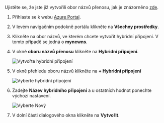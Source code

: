 Ujistěte se, že jste již vytvořili obor názvů přenosu, jak je znázorněno [zde][namespace-how-to].

1. Přihlaste se k webu [Azure Portal](https://portal.azure.com).
2. V levém navigačním podokně portálu klikněte na **Všechny prostředky**.
3. Klikněte na obor názvů, ve kterém chcete vytvořit hybridní připojení. V tomto případě se jedná o **mynewns**.
   
4. V okně **oboru názvů přenosu** klikněte na **Hybridní připojení**.

    ![Vytvořte hybridní připojení](./media/relay-create-hybrid-connection-portal/create-hc-1.png)

5. V okně přehledu oboru názvů klikněte na **+ Hybridní připojení**
   
    ![Vyberte hybridní připojení](./media/relay-create-hybrid-connection-portal/create-hc-2.png)
5. Zadejte **Název hybridního připojení** a u ostatních hodnot ponechte výchozí nastavení.
   
    ![Vyberte Nový](./media/relay-create-hybrid-connection-portal/create-hc-3.png)
6. V dolní části dialogového okna klikněte na **Vytvořit**.

[namespace-how-to]: ../articles/service-bus-relay/relay-create-namespace-portal.md 